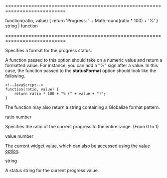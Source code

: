 <!--**
/*-------------------------------------------
    Auto-generated file. Do not modify.
-------------------------------------------

**-->
===========================================================================
<!--default-->function(ratio, value) { return 'Progress: ' + Math.round(ratio * 100) + '%' }<!--/default-->
<!--type-->string | function<!--/type-->
===========================================================================

<!--shortDescription-->
Specifies a format for the progress status.
<!--/shortDescription-->

<!--fullDescription-->
A function passed to this option should take on a numeric value and return a formatted value. For instance, you can add a "%" sign after a value. In this case, the function passed to the **statusFormat** option should look like the following.

    <!--JavaScript-->
    function(ratio, value) {
        return ratio * 100 + "% (" + value + ")";
    }

The function may also return a string containing a Globalize format pattern.
<!--/fullDescription-->
<!--typeFunctionParamName1-->ratio<!--/typeFunctionParamName1-->
<!--typeFunctionParamType1-->number<!--/typeFunctionParamType1-->
<!--typeFunctionParamDescription1-->
Specifies the ratio of the current progress to the entire range. (From 0 to 1)
<!--/typeFunctionParamDescription1-->

<!--typeFunctionParamName2-->value<!--/typeFunctionParamName2-->
<!--typeFunctionParamType2-->number<!--/typeFunctionParamType2-->
<!--typeFunctionParamDescription2-->
The current widget value, which can also be accessed using the <a href="/Documentation/17_1/ApiReference/UI_Widgets/dxProgressBar/Configuration/#value">value option</a>.
<!--/typeFunctionParamDescription2-->

<!--typeFunctionReturnType-->string<!--/typeFunctionReturnType-->
<!--typeFunctionReturnDescription-->
A status string for the current progress value.
<!--/typeFunctionReturnDescription-->
